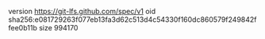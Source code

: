 version https://git-lfs.github.com/spec/v1
oid sha256:e081729263f077eb13fa3d62c513d4c54330f160dc860579f249842ffee0b11b
size 994170
